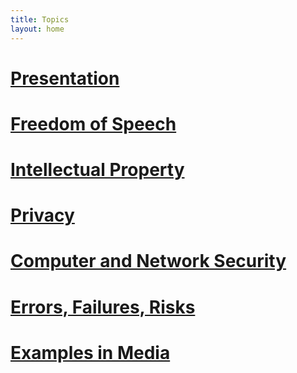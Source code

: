 ```yaml
---
title: Topics
layout: home
---
```


# [Presentation](https://wpi0-my.sharepoint.com/:p:/g/personal/wgbahm_wpi_edu/ERcCUfD-tV1KuRyUXHmWgDcBlyeZDLuPXupP0tvAQWxQGQ?e=1mQ6G2)

# [Freedom of Speech](FreedomOfSpeech.md)

# [Intellectual Property](IP.md)

# [Privacy](Privacy.md)

# [Computer and Network Security](ComputerNetworkSecurity.md)

# [Errors, Failures, Risks](ErrorsFailuresRisks.md)

# [Examples in Media](ListOfMedia.md)
